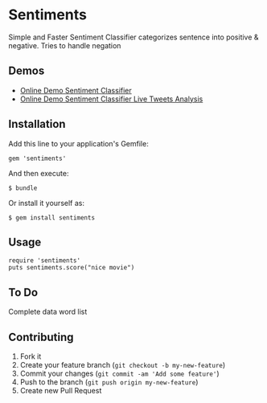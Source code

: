 # Sentiments

Simple and Faster Sentiment Classifier categorizes sentence into positive & negative.
Tries to handle negation

## Demos

- [Online Demo Sentiment Classifier]
- [Online Demo Sentiment Classifier Live Tweets Analysis]

[Online Demo Sentiment Classifier]: http://www8355ue.sakura.ne.jp/?action_classifiers_sentiment=true

[Online Demo Sentiment Classifier Live Tweets Analysis]: http://www8355ue.sakura.ne.jp/?action_classifiers_twitter=true

## Installation

Add this line to your application's Gemfile:

    gem 'sentiments'

And then execute:

    $ bundle

Or install it yourself as:

    $ gem install sentiments

## Usage

```
require 'sentiments'
puts sentiments.score("nice movie")
```

## To Do

Complete data word list

## Contributing

1. Fork it
2. Create your feature branch (`git checkout -b my-new-feature`)
3. Commit your changes (`git commit -am 'Add some feature'`)
4. Push to the branch (`git push origin my-new-feature`)
5. Create new Pull Request
